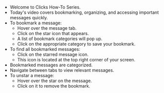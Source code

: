 - Welcome to Clicks How-To Series.
- Today's video covers bookmarking, organizing, and accessing important messages quickly.
- To bookmark a message:
  - Hover over the message tab.
  - Click on the star icon that appears.
  - A list of bookmark categories will pop up.
  - Click on the appropriate category to save your bookmark.
- To find all bookmarked messages:
  - Click on the starred message icon.
  - This icon is located at the top right corner of your screen.
- Bookmarked messages are categorized.
- Navigate between tabs to view relevant messages.
- To unstar a message:
  - Hover over the star on the message.
  - Click on it to remove the bookmark.